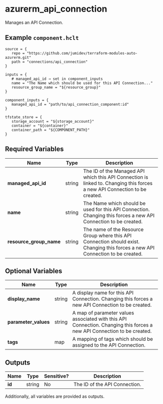 # azurerm_api_connection

Manages an API Connection.

## Example `component.hclt`

```hcl
source = {
   repo = "https://github.com/jumidev/terraform-modules-auto-azurerm.git"   
   path = "connections/api_connection"   
}

inputs = {
   # managed_api_id → set in component_inputs
   name = "The Name which should be used for this API Connection..."   
   resource_group_name = "${resource_group}"   
}

component_inputs = {
   managed_api_id = "path/to/api_connection_component:id"   
}

tfstate_store = {
   storage_account = "${storage_account}"   
   container = "${container}"   
   container_path = "${COMPONENT_PATH}"   
}

```

## Required Variables

| Name | Type |  Description |
| ---- | --------- |  ----------- |
| **managed_api_id** | string |  The ID of the Managed API which this API Connection is linked to. Changing this forces a new API Connection to be created. | 
| **name** | string |  The Name which should be used for this API Connection. Changing this forces a new API Connection to be created. | 
| **resource_group_name** | string |  The name of the Resource Group where this API Connection should exist. Changing this forces a new API Connection to be created. | 

## Optional Variables

| Name | Type |  Description |
| ---- | --------- |  ----------- |
| **display_name** | string |  A display name for this API Connection. Changing this forces a new API Connection to be created. | 
| **parameter_values** | string |  A map of parameter values associated with this API Connection. Changing this forces a new API Connection to be created. | 
| **tags** | map |  A mapping of tags which should be assigned to the API Connection. | 



## Outputs

| Name | Type | Sensitive? | Description |
| ---- | ---- | --------- | --------- |
| **id** | string | No  | The ID of the API Connection. | 

Additionally, all variables are provided as outputs.
